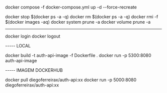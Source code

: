 
docker compose -f docker-compose.yml up -d --force-recreate

docker stop $(docker ps -a -q)
docker rm $(docker ps -a -q)
docker rmi -f $(docker images -aq)
docker system prune -a
docker volume prune -a

----- 

docker login 
docker logout  

----- LOCAL

docker build -t auth-api-image -f Dockerfile .
docker run -p 5300:8080 auth-api-image

----- IMAGEM DOCKERHUB

docker pull diegoferreirax/auth-api:xx
docker run -p 5000:8080 diegoferreirax/auth-api:xx